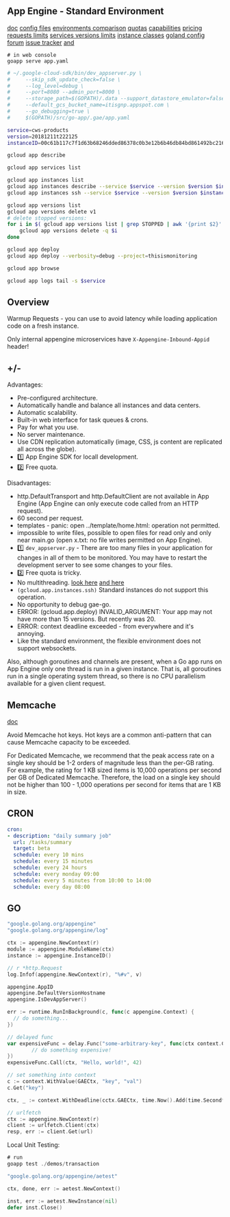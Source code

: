 App Engine - Standard Environment
-

[doc](https://cloud.google.com/appengine/docs/standard/go/)
[config files](https://cloud.google.com/appengine/docs/standard/go/configuration-files)
[environments comparison](https://cloud.google.com/appengine/docs/the-appengine-environments)
[quotas](https://cloud.google.com/appengine/quotas)
[capabilities](https://cloud.google.com/appengine/docs/standard/go/capabilities/)
[pricing](https://cloud.google.com/appengine/pricing)
[requests limits](https://cloud.google.com/appengine/docs/standard/go/how-requests-are-handled#quotas_and_limits)
[services versions limits](https://cloud.google.com/appengine/docs/standard/python/an-overview-of-app-engine#limits)
[instance classes](https://cloud.google.com/appengine/docs/standard/#instance_classes)
[goland config](https://monosnap.com/file/X5w1jrpQ1C4fSmn7rmU9Lbm0l3xNBs)
[forum](https://groups.google.com/forum/#!forum/google-appengine-go)
[issue tracker](http://code.google.com/p/googleappengine/issues/list) [and](https://cloud.google.com/support/docs/issue-trackers)

````
# in web console
goapp serve app.yaml
````

````bash
# ~/.google-cloud-sdk/bin/dev_appserver.py \
#     --skip_sdk_update_check=false \
#     --log_level=debug \
#     --port=8080 --admin_port=8000 \
#     --storage_path=$(GOPATH)/.data --support_datastore_emulator=false \
#     --default_gcs_bucket_name=itisgnp.appspot.com \
#     --go_debugging=true \
#     $(GOPATH)/src/go-app/.gae/app.yaml

service=cws-products
version=20181211t222125
instanceID=00c61b117c7f1d63b68246dded86378c0b3e12b6b46db84bd861492bc216e5d873e0408717

gcloud app describe

gcloud app services list

gcloud app instances list
gcloud app instances describe --service $service --version $version $instanceID
gcloud app instances ssh --service $service --version $version $instanceID

gcloud app versions list
gcloud app versions delete v1
# delete stopped versions:
for i in $( gcloud app versions list | grep STOPPED | awk '{print $2}' ); do
    gcloud app versions delete -q $i
done

gcloud app deploy
gcloud app deploy --verbosity=debug --project=thisismonitoring

gcloud app browse

gcloud app logs tail -s $service
````

## Overview

Warmup Requests - you can use to avoid latency while loading application code on a fresh instance.

Only internal appengine microservices have `X-Appengine-Inbound-Appid` header!

## +/-

Advantages:

* Pre-configured architecture.
* Automatically handle and balance all instances and data centers.
* Automatic scalability.
* Built-in web interface for task queues & crons.
* Pay for what you use.
* No server maintenance.
* Use CDN replication automatically (image, CSS, js content are replicated all across the globe).
* 1️⃣ App Engine SDK for locall development.
* 2️⃣ Free quota.

Disadvantages:
* http.DefaultTransport and http.DefaultClient are not available in App Engine
  (App Engine can only execute code called from an HTTP request).
* 60 second per request.
* templates - panic: open ../template/home.html: operation not permitted.
* impossible to write files, possible to open files for read only and only near main.go
  (open x.txt: no file writes permitted on App Engine).
* 1️⃣ `dev_appserver.py` - There are too many files in your application for changes in all of them to be monitored.
  You may have to restart the development server to see some changes to your files.
* 2️⃣ Free quota is tricky.
* No multithreading.
  [look here](https://blog.golang.org/go-and-google-app-engine)
  [and here](https://monosnap.com/file/Y66Cckm0pmQlG6GLEwoMxg684ig4RN)
* `(gcloud.app.instances.ssh)` Standard instances do not support this operation.
* No opportunity to debug gae-go.
* ERROR: (gcloud.app.deploy) INVALID_ARGUMENT: Your app may not have more than 15 versions. But recently was 20.
* ERROR: context deadline exceeded - from everywhere and it's annoying.
* Like the standard environment, the flexible environment does not support websockets.

Also, although goroutines and channels are present,
when a Go app runs on App Engine only one thread is run in a given instance.
That is, all goroutines run in a single operating system thread,
so there is no CPU parallelism available for a given client request.

## Memcache

[doc](https://cloud.google.com/appengine/docs/standard/go/memcache/)

Avoid Memcache hot keys.
Hot keys are a common anti-pattern that can cause Memcache capacity to be exceeded.

For Dedicated Memcache, we recommend that the peak access rate on a single key
should be 1-2 orders of magnitude less than the per-GB rating.
For example, the rating for 1 KB sized items is 10,000 operations per second per GB of Dedicated Memcache.
Therefore, the load on a single key should not be higher
than 100 - 1,000 operations per second for items that are 1 KB in size.

## CRON

````yaml
cron:
- description: "daily summary job"
  url: /tasks/summary
  target: beta
  schedule: every 10 mins
  schedule: every 15 minutes
  schedule: every 24 hours
  schedule: every monday 09:00
  schedule: every 5 minutes from 10:00 to 14:00
  schedule: every day 08:00
````

## GO

````go
"google.golang.org/appengine"
"google.golang.org/appengine/log"

ctx := appengine.NewContext(r)
module := appengine.ModuleName(ctx)
instance := appengine.InstanceID()

// r *http.Request
log.Infof(appengine.NewContext(r), "%#v", v)

appengine.AppID
appengine.DefaultVersionHostname 
appengine.IsDevAppServer()

err := runtime.RunInBackground(c, func(c appengine.Context) {
  // do something...
})

// delayed func
var expensiveFunc = delay.Func("some-arbitrary-key", func(ctx context.Context, a string, b int) {
        // do something expensive!
})
expensiveFunc.Call(ctx, "Hello, world!", 42)

// set something into context
c := context.WithValue(GAECtx, "key", "val")
c.Get("key")

ctx, _ := context.WithDeadline(cctx.GAECtx, time.Now().Add(time.Second*60))

// urlfetch
ctx := appengine.NewContext(r)
client := urlfetch.Client(ctx)
resp, err := client.Get(url)
````

Local Unit Testing:

````go
# run
goapp test ./demos/transaction

"google.golang.org/appengine/aetest"

ctx, done, err := aetest.NewContext()

inst, err := aetest.NewInstance(nil)
defer inst.Close()
````
